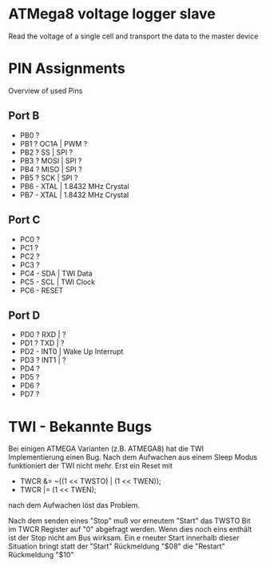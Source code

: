 # ATMega8 voltage logger slave
Read the voltage of a single cell and transport the data to the master device
 
# PIN Assignments
Overview of used Pins
 
## Port B
- PB0 ?
- PB1 ? OC1A    | PWM ?
- PB2 ? SS      | SPI ?
- PB3 ? MOSI    | SPI ?
- PB4 ? MISO    | SPI ?
- PB5 ? SCK     | SPI ?
- PB6 - XTAL    | 1.8432 MHz Crystal
- PB7 - XTAL    | 1.8432 MHz Crystal

## Port C
- PC0 ?
- PC1 ?
- PC2 ?
- PC3 ?
- PC4 - SDA   | TWI Data
- PC5 - SCL   | TWI Clock
- PC6 - RESET

## Port D
- PD0 ? RXD   | ?
- PD1 ? TXD   | ?
- PD2 - INT0  | Wake Up Interrupt
- PD3 ? INT1  | ?
- PD4 ?
- PD5 ?
- PD6 ?
- PD7 ?
 
# TWI - Bekannte Bugs
Bei einigen ATMEGA Varianten (z.B. ATMEGA8) hat die TWI Implementierung einen Bug. Nach dem Aufwachen aus einem Sleep Modus funktioniert der TWI nicht mehr. Erst ein Reset mit
 
- TWCR &= ~((1 << TWSTO) | (1 << TWEN));
- TWCR |= (1 << TWEN);

nach dem Aufwachen löst das Problem.
 
Nach dem senden eines "Stop" muß vor erneutem "Start" das TWSTO Bit im TWCR Register auf "0" abgefragt werden. Wenn dies noch eins enthält ist der Stop nicht am Bus wirksam. Ein e    rneuter Start innerhalb dieser Situation bringt statt der "Start" Rückmeldung "$08" die "Restart" Rückmeldung "$10"
